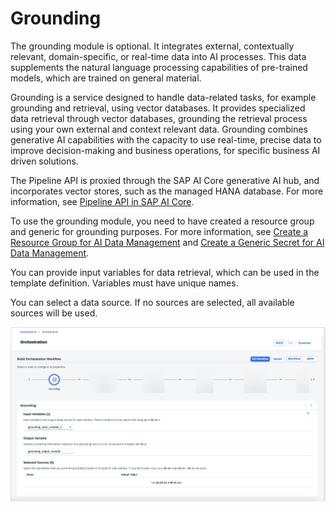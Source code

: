 <!-- loio2d495d3fe46147a0b9fb0173d64d2579 -->

# Grounding

The grounding module is optional. It integrates external, contextually relevant, domain-specific, or real-time data into AI processes. This data supplements the natural language processing capabilities of pre-trained models, which are trained on general material.

Grounding is a service designed to handle data-related tasks, for example grounding and retrieval, using vector databases. It provides specialized data retrieval through vector databases, grounding the retrieval process using your own external and context relevant data. Grounding combines generative AI capabilities with the capacity to use real-time, precise data to improve decision-making and business operations, for specific business AI driven solutions.

The Pipeline API is proxied through the SAP AI Core generative AI hub, and incorporates vector stores, such as the managed HANA database. For more information, see [Pipeline API in SAP AI Core](https://help.sap.com/docs/AI_CORE/2d6c5984063c40a59eda62f4a9135bee/9c972e2301344a5f9511bff4bc7c4fcb.html).

To use the grounding module, you need to have created a resource group and generic for grounding purposes. For more information, see [Create a Resource Group for AI Data Management](create-a-resource-group-for-ai-data-management-36ddabf.md) and [Create a Generic Secret for AI Data Management](create-a-generic-secret-for-ai-data-management-da05d4a.md).

You can provide input variables for data retrieval, which can be used in the template definition. Variables must have unique names.

You can select a data source. If no sources are selected, all available sources will be used.

![](images/grounding_wo_sap_help_3c875e8.png)

